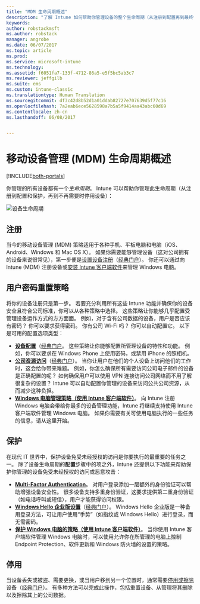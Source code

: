 ```yaml
---
title: "MDM 生命周期概述"
description: "了解 Intune 如何帮助你管理设备的整个生命周期（从注册到配置再到最终停用）。"
keywords: 
author: robstackmsft
ms.author: robstack
manager: angrobe
ms.date: 06/07/2017
ms.topic: article
ms.prod: 
ms.service: microsoft-intune
ms.technology: 
ms.assetid: f6051fa7-133f-4712-86a5-e5f5bc5ab3c7
ms.reviewer: jeffgilb
ms.suite: ems
ms.custom: intune-classic
ms.translationtype: Human Translation
ms.sourcegitcommit: df3c42d8b52d1a01ddab82727e707639d5f77c16
ms.openlocfilehash: 7a2eab6ece5628598a7b5a5f9414aa43abc60d69
ms.contentlocale: zh-cn
ms.lasthandoff: 06/08/2017


---
```


# <a name="overview-of-the-mobile-device-management-mdm-lifecycle"></a>移动设备管理 (MDM) 生命周期概述

[!INCLUDE[both-portals](./includes/note-for-both-portals.md)]

你管理的所有设备都有一个*生命周期*。 Intune 可以帮助你管理此生命周期（从注册到配置和保护，再到不再需要时停用设备）：

![设备生命周期](./media/device-lifecycle.png "Intune 设备生命周期")

## <a name="enroll"></a>注册
当今的移动设备管理 (MDM) 策略适用于各种手机、平板电脑和电脑（iOS、Android、Windows 和 Mac OS X）。 如果你需要能够管理设备（这对公司拥有的设备来说很常见），第一步便是[设置设备注册](device-enrollment.md)（[经典门户](/intune-classic/deploy-use/enroll-devices-in-microsoft-intune)）。 你还可以通过向 Intune (MDM) 注册设备或[安装 Intune 客户端软件](/intune-classic/deploy-use/manage-windows-pcs-with-microsoft-intune)来管理 Windows 电脑。

## <a name="configure"></a>用户密码重置策略
将你的设备注册只是第一步。 若要充分利用所有这些 Intune 功能并确保你的设备安全且符合公司标准，你可以从各种策略中选择。 这些策略让你能够几乎配置受管理设备运作方式的方方面面。 例如，对于含有公司数据的设备，用户是否应该有密码？ 你可以要求获得密码。 你有公司 Wi-Fi 吗？ 你可以自动配置它。 以下是可用的配置选项类型：

- [**设备配置**](device-profiles.md)（[经典门户](/intune-classic/deploy-use/manage-settings-and-features-on-your-devices-with-microsoft-intune-policies)。 这些策略让你能够配置所管理设备的特性和功能。 例如，你可以要求在 Windows Phone 上使用密码，或禁用 iPhone 的照相机。
- [**公司资源访问**](device-profiles.md)（[经典门户](/intune-classic/deploy-use/enable-access-to-company-resources-with-microsoft-intune)）。 当你让用户在他们的个人设备上访问他们的工作时，这会给你带来难题。 例如，你怎么确保所有需要访问公司电子邮件的设备是正确配置的呢？ 如何确保用户可以使用 VPN 连接访问公司网络而不用了解很复杂的设置？ Intune 可以自动配置你管理的设备来访问公共公司资源，从而减少这种负担。
- [**Windows 电脑管理策略（使用 Intune 客户端软件）**](/intune-classic/deploy-use/common-windows-pc-management-tasks-with-the-microsoft-intune-computer-client)。 向 Intune 注册 Windows 电脑会带给你最多的设备管理功能，Intune 将继续支持使用 Intune 客户端软件管理 Windows 电脑。 如果你需要有关可使用电脑执行的一些任务的信息，请从这里开始。

## <a name="protect"></a>保护
在现代 IT 世界中，保护设备免受未经授权的访问是你要执行的最重要的任务之一。 除了设备生命周期的**配置**步骤中的项之外，Intune 还提供以下功能来帮助保护你管理的设备免受未经授权的访问或恶意攻击：
- [**Multi-Factor Authentication**](/intune-classic/deploy-use/protect-your-devices-with-microsoft-intune)。 对用户登录添加一层额外的身份验证可以帮助增强设备安全性。 很多设备支持多重身份验证，这要求提供第二重身份验证（如电话呼叫或短信），用户才能获得访问权限。
- [**Windows Hello 企业版设置**](windows-hello.md)（[经典门户](/intune-classic/deploy-use/control-microsoft-passport-settings-on-devices-with-microsoft-intune)）。 Windows Hello 企业版是一种备用登录方法，可让用户使用“手势”（如指纹或 Windows Hello）进行登录，而无需密码。
- [**保护 Windows 电脑的策略（使用 Intune 客户端软件）**](/intune-classic/deploy-use/policies-to-protect-windows-pcs-in-microsoft-intune)。 当你使用 Intune 客户端软件管理 Windows 电脑时，可以使用允许你在所管理的电脑上控制 Endpoint Protection、软件更新和 Windows 防火墙的设置的策略。

## <a name="retire"></a>停用
当设备丢失或被盗、需要更换，或当用户移到另一个位置时，通常需要[停用或擦除](device-management.md)设备（[经典门户](/intune-classic/deploy-use/use-remote-wipe-to-help-protect-data-using-microsoft-intune)）。 有多种方法可以完成此操作，包括重置设备、从管理将其删除以及擦除其上的公司数据。


